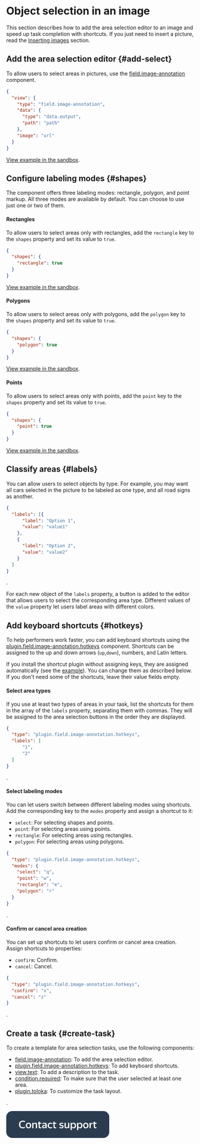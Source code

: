 # Object selection in an image

This section describes how to add the area selection editor to an image and speed up task completion with shortcuts. If you just need to insert a picture, read the [Inserting images](insert-images.md) section.


## Add the area selection editor {#add-select}

To allow users to select areas in pictures, use the [field.image-annotation](../reference/field.image-annotation.md) component.

```json
{
  "view": {
    "type": "field.image-annotation",
    "data": {
      "type": "data.output",
      "path": "path"
    },
    "image": "url"
  }
}
```

[View example in the sandbox](https://clck.ru/RnZox).


## Configure labeling modes {#shapes}

The component offers three labeling modes: rectangle, polygon, and point markup. All three modes are available by default. You can choose to use just one or two of them.

#### Rectangles

To allow users to select areas only with rectangles, add the `rectangle` key to the `shapes` property and set its value to `true`.

```json
{
  "shapes": {
    "rectangle": true
  }
}
```

[View example in the sandbox](https://clck.ru/Rna3F).

#### Polygons

To allow users to select areas only with polygons, add the `polygon` key to the `shapes` property and set its value to `true`.

```json
{
  "shapes": {
    "polygon": true
  }
}
```

[View example in the sandbox](https://clck.ru/RnZtm).

#### Points

To allow users to select areas only with points, add the `point` key to the `shapes` property and set its value to `true`.

```json
{
  "shapes": {
    "point": true
  }
}
```

[View example in the sandbox](https://clck.ru/RnZyt).


## Classify areas {#labels}

You can allow users to select objects by type. For example, you may want all cars selected in the picture to be labeled as one type, and all road signs as another.

```json
{
  "labels": [{
      "label": "Option 1",
      "value": "value1"
    },
    {
      "label": "Option 2",
      "value": "value2"
    }
  ]
}
```

.

For each new object of the `labels` property, a button is added to the editor that allows users to select the corresponding area type. Different values of the `value` property let users label areas with different colors.


## Add keyboard shortcuts {#hotkeys}

To help performers work faster, you can add keyboard shortcuts using the [plugin.field.image-annotation.hotkeys](../reference/plugin.field.image-annotation.hotkeys.md) component. Shortcuts can be assigned to the up and down arrows (`up`,`down`), numbers, and Latin letters.

If you install the shortcut plugin without assigning keys, they are assigned automatically (see the [example](https://clck.ru/RnbbS)). You can change them as described below. If you don't need some of the shortcuts, leave their value fields empty.

#### Select area types

If you use at least two types of areas in your task, list the shortcuts for them in the array of the `labels` property, separating them with commas. They will be assigned to the area selection buttons in the order they are displayed.

```json
{
  "type": "plugin.field.image-annotation.hotkeys",
  "labels": [
      "1",
      "2"
  ]
}
```

.

#### Select labeling modes

You can let users switch between different labeling modes using shortcuts. Add the corresponding key to the `modes` property and assign a shortcut to it:
- `select`: For selecting shapes and points.
- `point`: For selecting areas using points.
- `rectangle`: For selecting areas using rectangles.
- `polygon`: For selecting areas using polygons.

```json
{
  "type": "plugin.field.image-annotation.hotkeys",
  "modes": {
    "select": "q",
    "point": "w",
    "rectangle": "e",
    "polygon": "r"
  }
}
```

.

#### Confirm or cancel area creation

You can set up shortcuts to let users confirm or cancel area creation. Assign shortcuts to properties:
- `confirm`: Confirm.
- `cancel`: Cancel.

```json
{
  "type": "plugin.field.image-annotation.hotkeys",
  "confirm": "x",
  "cancel": "z"
}
```

.


## Create a task {#create-task}

To create a template for area selection tasks, use the following components:

- [field.image-annotation](../reference/field.image-annotation.md): To add the area selection editor.
- [plugin.field.image-annotation.hotkeys](../reference/plugin.field.image-annotation.hotkeys.md): To add keyboard shortcuts.
- [view.text](../reference/view.text.md): To add a description to the task.
- [condition.required](../reference/condition.required.md): To make sure that the user selected at least one area.
- [plugin.toloka](../reference/plugin.toloka.md): To customize the task layout.

.


[![](../_images/buttons/contact-support.svg)](../concepts/support.md)
